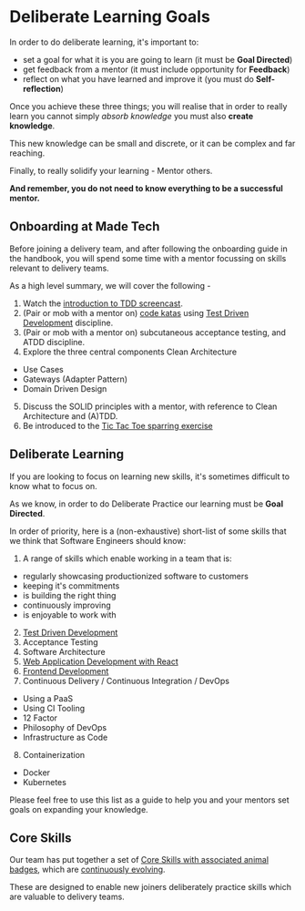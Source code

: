 # Deliberate Learning Goals

In order to do deliberate learning, it's important to:

- set a goal for what it is you are going to learn (it must be **Goal Directed**)
- get feedback from a mentor (it must include opportunity for **Feedback**)
- reflect on what you have learned and improve it (you must do **Self-reflection**)

Once you achieve these three things; you will realise that in order to really learn you cannot simply _absorb knowledge_ you must also **create knowledge**.

This new knowledge can be small and discrete, or it can be complex and far reaching.

Finally, to really solidify your learning - Mentor others.

**And remember, you do not need to know everything to be a successful mentor.**

## Onboarding at Made Tech

Before joining a delivery team, and after following the onboarding guide in the handbook,
you will spend some time with a mentor focussing on skills relevant to delivery teams.

As a high level summary, we will cover the following -

1. Watch the [introduction to TDD screencast](../videos/tennis.md).
2. (Pair or mob with a mentor on) [code katas](../katas) using [Test Driven Development](../core-skills/tdd/) discipline.
3. (Pair or mob with a mentor on) subcutaneous acceptance testing, and ATDD discipline.
4. Explore the three central components Clean Architecture
  - Use Cases
  - Gateways (Adapter Pattern)
  - Domain Driven Design
5. Discuss the SOLID principles with a mentor, with reference to Clean Architecture and (A)TDD.
6. Be introduced to the [Tic Tac Toe sparring exercise](../sparring/tic-tac-toe/)

## Deliberate Learning

If you are looking to focus on learning new skills, it's sometimes difficult to know what to focus on.

As we know, in order to do Deliberate Practice our learning must be **Goal Directed**.

In order of priority, here is a (non-exhaustive) short-list of some skills that we think that Software Engineers should know:

1. A range of skills which enable working in a team that is:
  - regularly showcasing productionized software to customers
  - keeping it's commitments
  - is building the right thing
  - continuously improving
  - is enjoyable to work with
2. [Test Driven Development](../core-skills/tdd/)
3. Acceptance Testing
4. Software Architecture
5. [Web Application Development with React](../core-skills/react/)
6. [Frontend Development](../core-skills/frontend-development)
7. Continuous Delivery / Continuous Integration / DevOps
  - Using a PaaS
  - Using CI Tooling
  - 12 Factor
  - Philosophy of DevOps
  - Infrastructure as Code
8. Containerization
  - Docker
  - Kubernetes

Please feel free to use this list as a guide to help you and your mentors set goals on expanding your knowledge.

## Core Skills

Our team has put together a set of [Core Skills with associated animal badges](../#recognition), which are [continuously evolving](https://github.com/madetech/learn/issues).

These are designed to enable new joiners deliberately practice skills which are valuable to delivery teams.
